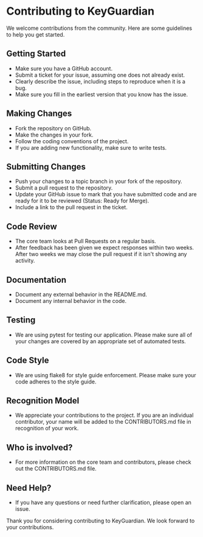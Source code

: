 # Contributing to KeyGuardian

We welcome contributions from the community. Here are some guidelines to help you get started.

## Getting Started

- Make sure you have a GitHub account.
- Submit a ticket for your issue, assuming one does not already exist.
 - Clearly describe the issue, including steps to reproduce when it is a bug.
 - Make sure you fill in the earliest version that you know has the issue.

## Making Changes

- Fork the repository on GitHub.
- Make the changes in your fork.
- Follow the coding conventions of the project.
- If you are adding new functionality, make sure to write tests.

## Submitting Changes

- Push your changes to a topic branch in your fork of the repository.
- Submit a pull request to the repository.
- Update your GitHub issue to mark that you have submitted code and are ready for it to be reviewed (Status: Ready for Merge).
 - Include a link to the pull request in the ticket.

## Code Review

- The core team looks at Pull Requests on a regular basis.
- After feedback has been given we expect responses within two weeks. After two weeks we may close the pull request if it isn't showing any activity.

## Documentation

- Document any external behavior in the README.md.
- Document any internal behavior in the code.

## Testing

- We are using pytest for testing our application. Please make sure all of your changes are covered by an appropriate set of automated tests.

## Code Style

- We are using flake8 for style guide enforcement. Please make sure your code adheres to the style guide.

## Recognition Model

- We appreciate your contributions to the project. If you are an individual contributor, your name will be added to the CONTRIBUTORS.md file in recognition of your work.

## Who is involved?

- For more information on the core team and contributors, please check out the CONTRIBUTORS.md file.

## Need Help?

- If you have any questions or need further clarification, please open an issue.

Thank you for considering contributing to KeyGuardian. We look forward to your contributions.
